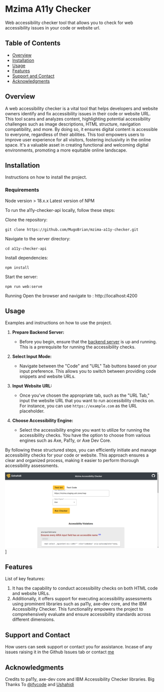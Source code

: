 # Mzima A11y Checker

Web accessibility checker tool that allows you to check for web accessibility issues in your code or website url.

## Table of Contents

- [Overview](#overview)
- [Installation](#installation)
- [Usage](#usage)
- [Features](#features)
- [Support and Contact](#support-and-contact)
- [Acknowledgments](#acknowledgments)

## Overview
A web accessibility checker is a vital tool that helps developers and website owners identify and fix accessibility issues in their code or website URL. 
This tool scans and analyzes content, highlighting potential accessibility challenges such as image descriptions, HTML structure, navigation compatibility, and more. By doing so, it ensures digital content is accessible to everyone, regardless of their abilities. This tool empowers users to improve user experience for all visitors, fostering inclusivity in the online space. It's a valuable asset in creating functional and welcoming digital environments, promoting a more equitable online landscape.

## Installation

Instructions on how to install the project. 

### Requirements
Node version > 18.x.x
Latest version of NPM

To run the a11y-checker-api locally, follow these steps:

Clone the repository:

`git clone https://github.com/MugoBrian/mzima-a11y-checker.git`

Navigate to the server directory:

`cd a11y-checker-api`

Install dependencies:

`npm install`

Start the server:

`npm run web:serve`

Running
Open the browser and navigate to : http://localhost:4200

## Usage
Examples and instructions on how to use the project.

1. **Prepare Backend Server:**
   - Before you begin, ensure that the [backend server](https://github.com/MugoBrian/a11y-checker-api/) is up and running. This is a prerequisite for running the accessibility checks.

2. **Select Input Mode:**
   - Navigate between the "Code" and "URL" Tab buttons based on your input preference. This allows you to switch between providing code snippets and website URLs.

3. **Input Website URL:**
   - Once you've chosen the appropriate tab, such as the "URL Tab," input the website URL that you want to run accessibility checks on. For instance, you can use `https://example.com` as the URL placeholder.

4. **Choose Accessibility Engine:**
   - Select the accessibility engine you want to utilize for running the accessibility checks. You have the option to choose from various engines such as Axe, Pa11y, or Axe Dev Core.

By following these structured steps, you can efficiently initiate and manage accessibility checks for your code or website. This approach ensures a clear and organized process, making it easier to perform thorough accessibility assessments.

![Mzima A11y Checker Interface](https://github.com/MugoBrian/mzima-a11y-checker/blob/main/src/assets/images/usage.png)]

## Features
List of key features:

1. It has the capability to conduct accessibility checks on both HTML code and website URLs.
2. Additionally, it offers support for executing accessibility assessments using prominent libraries such as pa11y, axe-dev core, and the IBM Accessibility Checker. 
   This functionality empowers the project to comprehensively evaluate and ensure accessibility standards across different dimensions.

## Support and Contact
How users can seek support or contact you for assistance. Incase of any issues raising it in the Github Issues tab or contact [me](brianmuchirimugo@gmail.com)

## Acknowledgments
Credits to pa11y, axe-dev core and IBM Accessibility Checker libraries.
Big Thanks To [@ifycode](https://github.com/ifycode) and [Ushahidi](https://github.com/ushahidi)

